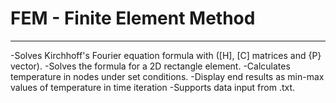 # FEM - Finite Element Method
---
-Solves Kirchhoff's Fourier equation formula with ([H], [C] matrices and {P} vector).
-Solves the formula for a 2D rectangle element.
-Calculates temperature in nodes under set conditions.
-Display end results as min-max values of temperature in time iteration
-Supports data input from .txt.
